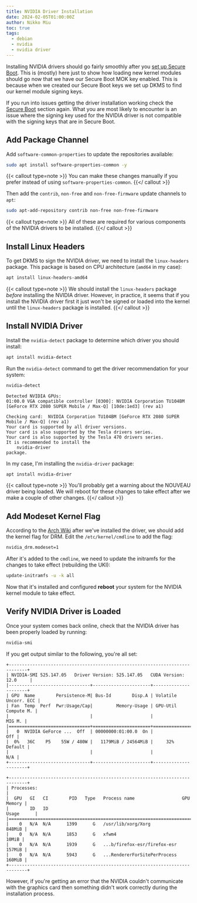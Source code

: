 ```yaml
---
title: NVIDIA Driver Installation
date: 2024-02-05T01:00:00Z
author: Nikko Miu
toc: true
tags:
  - debian
  - nvidia
  - nvidia driver
---
```


Installing NVIDIA drivers should go fairly smoothly after you
[set up Secure Boot](./1-secure-boot.md). This is (mostly) here just to show how
loading new kernel modules should go now that we have our Secure Boot MOK key enabled. This is because when we created
our Secure Boot keys we set up DKMS to find our kernel module signing keys.

<!--more-->

If you run into issues getting the driver installation working check the
[Secure Boot](./1-secure-boot.md) section again. What you are most likely to encounter
is an issue where the signing key used for the NVIDIA driver is not compatible with the signing keys that are in
Secure Boot.

## Add Package Channel

Add `software-common-properties` to update the repositories available:

```bash
sudo apt install software-properties-common -y
```

{{< callout type=note >}}
You can make these changes manually if you prefer instead of using `software-properties-common`.
{{</ callout >}}

Then add the `contrib`, `non-free` and `non-free-firmware` update channels to `apt`:

```bash
sudo apt-add-repository contrib non-free non-free-firmware
```

{{< callout type=note >}}
All of these are required for various components of the NVIDIA drivers to be installed.
{{</ callout >}}

## Install Linux Headers

To get DKMS to sign the NVIDIA driver, we need to install the `linux-headers` package. This package is based on CPU
architecture (`amd64` in my case):

```bash
apt install linux-headers-amd64
```

{{< callout type=note >}}
We should install the `linux-headers` package _before_ installing the NVIDIA driver. However, in practice, it seems that
if you install the NVIDIA driver first it just won't be signed or loaded into the kernel until the `linux-headers`
package is installed.
{{</ callout >}}

## Install NVIDIA Driver

Install the `nvidia-detect` package to determine which driver you should install:

```bash
apt install nvidia-detect
```

Run the `nvidia-detect` command to get the driver recommendation for your system:

```bash
nvidia-detect
```

```output
Detected NVIDIA GPUs:
01:00.0 VGA compatible controller [0300]: NVIDIA Corporation TU104BM [GeForce RTX 2080 SUPER Mobile / Max-Q] [10de:1ed3] (rev a1)

Checking card:  NVIDIA Corporation TU104BM [GeForce RTX 2080 SUPER Mobile / Max-Q] (rev a1)
Your card is supported by all driver versions.
Your card is also supported by the Tesla drivers series.
Your card is also supported by the Tesla 470 drivers series.
It is recommended to install the
    nvidia-driver
package.
```

In my case, I'm installing the `nvidia-driver` package:

```bash
apt install nvidia-driver
```

{{< callout type=note >}}
You'll probably get a warning about the NOUVEAU driver being loaded. We will reboot for these changes to take effect
after we make a couple of other changes.
{{</ callout >}}

## Add Modeset Kernel Flag

According to the [Arch Wiki](https://wiki.archlinux.org/title/NVIDIA) after we've installed the driver, we should add
the kernel flag for DRM. Edit the `/etc/kernel/cmdline` to add the flag:

```bash
nvidia_drm.modeset=1
```

After it's added to the `cmdline`, we need to update the initramfs for the changes to take effect (rebuilding the UKI):

```bash
update-initramfs -u -k all
```

Now that it's installed and configured **reboot** your system for the NVIDIA kernel module to take effect.

## Verify NVIDIA Driver is Loaded

Once your system comes back online, check that the NVIDIA driver has been properly loaded by running:

```bash
nvidia-smi
```

If you get output similar to the following, you're all set:

```output
+-----------------------------------------------------------------------------+
| NVIDIA-SMI 525.147.05   Driver Version: 525.147.05   CUDA Version: 12.0     |
|-------------------------------+----------------------+----------------------+
| GPU  Name        Persistence-M| Bus-Id        Disp.A | Volatile Uncorr. ECC |
| Fan  Temp  Perf  Pwr:Usage/Cap|         Memory-Usage | GPU-Util  Compute M. |
|                               |                      |               MIG M. |
|===============================+======================+======================|
|   0  NVIDIA GeForce ...  Off  | 00000000:01:00.0  On |                  Off |
|  0%   36C    P5    55W / 480W |   1179MiB / 24564MiB |     32%      Default |
|                               |                      |                  N/A |
+-------------------------------+----------------------+----------------------+

+-----------------------------------------------------------------------------+
| Processes:                                                                  |
|  GPU   GI   CI        PID   Type   Process name                  GPU Memory |
|        ID   ID                                                   Usage      |
|=============================================================================|
|    0   N/A  N/A      1399      G   /usr/lib/xorg/Xorg                848MiB |
|    0   N/A  N/A      1853      G   xfwm4                              10MiB |
|    0   N/A  N/A      1939      G   ...b/firefox-esr/firefox-esr      157MiB |
|    0   N/A  N/A      5943      G   ...RendererForSitePerProcess      160MiB |
+-----------------------------------------------------------------------------+
```

However, if you're getting an error that the NVIDIA couldn't communicate with the graphics card then something didn't
work correctly during the installation process.
